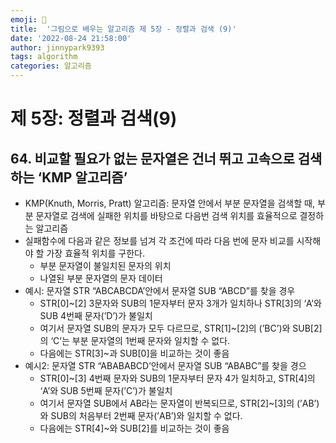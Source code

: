 ```yaml
---
emoji: 🤖
title:  '그림으로 배우는 알고리즘 제 5장 - 정렬과 검색 (9)'
date: '2022-08-24 21:58:00'
author: jinnypark9393
tags: algorithm
categories: 알고리즘
---
```


# 제 5장: 정렬과 검색(9)

## 64.  비교할 필요가 없는 문자열은 건너 뛰고 고속으로 검색하는 ‘KMP 알고리즘’

- KMP(Knuth, Morris, Pratt) 알고리즘: 문자열 안에서 부분 문자열을 검색할 때, 부분 문자열로 검색에 실패한 위치를 바탕으로 다음번 검색 위치를 효율적으로 결정하는 알고리즘
- 실패함수에 다음과 같은 정보를 넘겨 각 조건에 따라 다음 번에 문자 비교를 시작해야 할 가장 효율적 위치를 구한다.
    - 부분 문자열이 불일치된 문자의 위치
    - 나열된 부분 문자열의 문자 데이터
- 예시: 문자열 STR “ABCABCDA’안에서 문자열 SUB “ABCD”를 찾을 경우
    - STR[0]~[2] 3문자와 SUB의 1문자부터 문자 3개가 일치하나 STR[3]의 ‘A’와 SUB 4번째 문자(’D’)가 불일치
    - 여기서 문자열 SUB의 문자가 모두 다르므로, STR[1]~[2]의 (’BC’)와 SUB[2]의 ‘C’는 부분 문자열의 1번째 문자와 일치할 수 없다.
    - 다음에는 STR[3]~과 SUB[0]을 비교하는 것이 좋음
- 예시2: 문자열 STR “ABABABCD’안에서 문자열 SUB “ABABC”를 찾을 경으
    - STR[0]~[3] 4번째 문자와 SUB의 1문자부터 문자 4가 일치하고, STR[4]의 ‘A’와 SUB 5번째 문자(’C’)가 불일치
    - 여기서 문자열 SUB에서 AB라는 문자열이 반복되므로, STR[2]~[3]의 (’AB’)와 SUB의 처음부터 2번째 문자(’AB’)와 일치할 수 없다.
    - 다음에는 STR[4]~와 SUB[2]를 비교하는 것이 좋음

<br/>